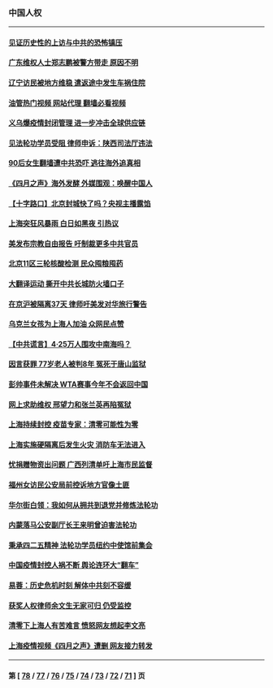 ### 中国人权
---
#### [见证历史性的上访与中共的恐怖镇压](../../pages/ncid278/n13722520.md?04290045) 
#### [广东维权人士郑志鹏被警方带走 原因不明](../../pages/ncid278/n13722307.md?04290045) 
#### [辽宁访民被地方维稳 遣返途中发生车祸住院](../../pages/ncid278/n13722112.md?04290045) 
#### [油管热门视频 网站代理 翻墙必看视频](http://209.222.30.114:81/youtube.html?04290045)
#### [义乌爆疫情封闭管理 进一步冲击全球供应链](../../pages/ncid278/n13721924.md?04290045) 
#### [见法轮功学员受阻 律师申诉：陕西司法厅违法](../../pages/ncid278/n13720981.md?04290045) 
#### [90后女生翻墙遭中共恐吓 逃往海外追真相](../../pages/ncid278/n13721416.md?04290045) 
#### [《四月之声》海外发酵 外媒围观：唤醒中国人](../../pages/ncid278/n13720982.md?04290045) 
#### [【十字路口】北京封城快了吗？央视主播露馅](../../pages/ncid278/n13721080.md?04290045) 
#### [上海突狂风暴雨 白日如黑夜 引热议](../../pages/ncid278/n13720618.md?04290045) 
#### [美发布宗教自由报告 吁制裁更多中共官员](../../pages/ncid278/n13720670.md?04290045) 
#### [北京11区三轮核酸检测 民众囤粮囤药](../../pages/ncid278/n13720207.md?04290045) 
#### [大翻译运动 撕开中共长城防火墙口子](../../pages/ncid278/n13720365.md?04290045) 
#### [在京沪被隔离37天 律师吁美发对华旅行警告](../../pages/ncid278/n13720436.md?04290045) 
#### [乌克兰女孩为上海人加油 众网民点赞](../../pages/ncid278/n13720169.md?04290045) 
#### [【中共谎言】4·25万人围攻中南海吗？](../../pages/ncid278/n13719995.md?04290045) 
#### [因言获罪 77岁老人被判8年 冤死于唐山监狱](../../pages/ncid278/n13718512.md?04290045) 
#### [彭帅事件未解决 WTA赛事今年不会返回中国](../../pages/ncid278/n13720023.md?04290045) 
#### [网上求助维权 邢望力和张兰英再陷冤狱](../../pages/ncid278/n13719865.md?04290045) 
#### [上海持续封控 疫苗专家：清零可能性为零](../../pages/ncid278/n13719508.md?04290045) 
#### [上海实施硬隔离后发生火灾 消防车无法进入](../../pages/ncid278/n13719674.md?04290045) 
#### [忧捐赠物资出问题 广西列清单吁上海市民监督](../../pages/ncid278/n13719434.md?04290045) 
#### [福州女访民公安局前控诉地方官像土匪](../../pages/ncid278/n13719055.md?04290045) 
#### [华尔街白领：我如何从拥共到退党并修炼法轮功](../../pages/ncid278/n13719513.md?04290045) 
#### [内蒙落马公安副厅长王来明曾迫害法轮功](../../pages/ncid278/n13717744.md?04290045) 
#### [秉承四二五精神 法轮功学员纽约中使馆前集会](../../pages/ncid278/n13719075.md?04290045) 
#### [中国疫情封控人祸不断 舆论连环大“翻车”](../../pages/ncid278/n13718897.md?04290045) 
#### [易蓉：历史危机时刻  解体中共刻不容缓](../../pages/ncid278/n13718738.md?04290045) 
#### [获奖人权律师余文生无家可归 仍受监控](../../pages/ncid278/n13718651.md?04290045) 
#### [清零下上海人有苦难言 愤怒网友想起李文亮](../../pages/ncid278/n13718537.md?04290045) 
#### [上海疫情视频《四月之声》遭删 网友接力转发](../../pages/ncid278/n13718184.md?04290045) 

---
#### 第 [ [78](./78.md?04290045) / [77](./77.md?04290045) / [76](./76.md?04290045) / [75](./75.md?04290045) / [74](./74.md?04290045) / [73](./73.md?04290045) / [72](./72.md?04290045) / [71](./71.md?04290045) ] 页
